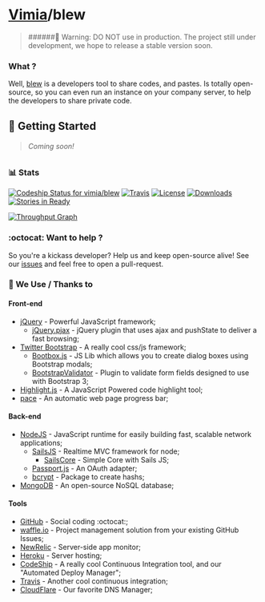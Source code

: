 [Vimia](http://github.com/vimia)/blew 
========

> ######:construction: Warning: DO NOT use in production.
> The project still under development, we hope to release a stable version soon. 


### What ?
 
 Well, [blew](http://blew.io) is a developers tool to share codes, and pastes.
 Is totally open-source, so you can even run an instance on your company server, to help the developers to share private code.

## :rocket: Getting Started

> ###### Coming soon!

 
### :bar_chart: Stats



[![Codeship Status for vimia/blew](http://img.shields.io/codeship/8a1061c0-1013-0132-bd99-12312912b657.svg?style=flat)](https://codeship.io/projects/32773)
[![Travis](http://img.shields.io/travis/vimia/blew.svg?style=flat)](https://travis-ci.org/vimia/blew)
[![License](http://img.shields.io/npm/l/blew.svg?style=flat)](https://raw.githubusercontent.com/vimia/blew/master/LICENSE)
[![Downloads](http://img.shields.io/npm/dm/blew.svg?style=flat)](https://npmjs.org/package/blew)
[![Stories in Ready](https://badge.waffle.io/vimia/blew.svg?label=ready&title=Ready)](http://waffle.io/vimia/blew)

[![Throughput Graph](https://graphs.waffle.io/vimia/blew/throughput.svg)](https://waffle.io/vimia/blew/metrics)


### :octocat: Want to help ?

So you're a kickass developer? Help us and keep open-source alive!
See our [issues](http://github.com/vimia/blew/issues) and feel free to open a pull-request.

### :clap: We Use / Thanks to

#### Front-end
* [jQuery](http://jquery.com) - Powerful JavaScript framework;
	* [jQuery.pjax](https://github.com/defunkt/jquery-pjax) - jQuery plugin that uses ajax and pushState to deliver a fast browsing;
* [Twitter Bootstrap](http://getbootstrap.com/) - A really cool css/js framework;
	* [Bootbox.js](http://bootboxjs.com/) - JS Lib which allows you to create dialog boxes using Bootstrap modals;
	* [BootstrapValidator](http://bootstrapvalidator.com/) - Plugin to validate form fields designed to use with Bootstrap 3;
* [Highlight.js](https://highlightjs.org/) - A JavaScript Powered code highlight tool;
* [pace](https://github.com/HubSpot/pace) - An automatic web page progress bar;

#### Back-end

* [NodeJS](http://nodejs.org/) - JavaScript runtime for easily building fast, scalable network applications;
	* [SailsJS](http://sailsjs.org/) - Realtime MVC framework for node;
		* [SailsCore](https://github.com/vimia/sails-core) - Simple Core with Sails JS;
	* [Passport.js](http://passportjs.org/) - An OAuth adapter;
	* [bcrypt](https://github.com/ncb000gt/node.bcrypt.js) - Package to create hashs;
* [MongoDB](http://mongodb.org/) - An open-source NoSQL database;

#### Tools

* [GitHub](http://github.com/) - Social coding :octocat:;
* [waffle.io](http://waffle.io/) - Project management solution from your existing GitHub Issues;
* [NewRelic](http://newrelic.com/) - Server-side app monitor;
* [Heroku](http://heroku.com/) - Server hosting;
* [CodeShip](http://codeship.io/) - A really cool Continuous Integration tool, and our "Automated Deploy Manager";
* [Travis](http://travis.ci/) - Another cool continuous integration;
* [CloudFlare](http://cloudflare.com/) - Our favorite DNS Manager;


